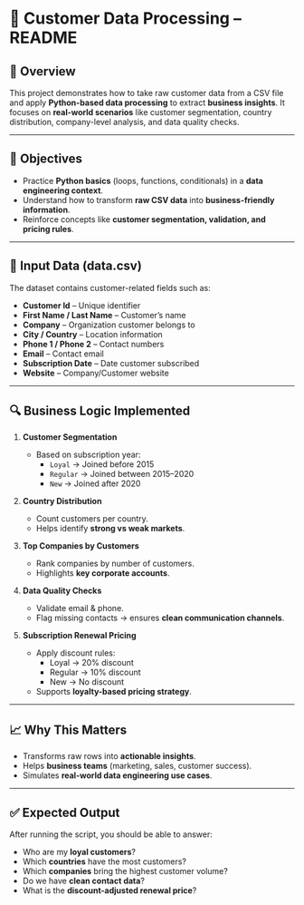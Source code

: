# 📖 Customer Data Processing – README  

## 📌 Overview  
This project demonstrates how to take raw customer data from a CSV file and apply **Python-based data processing** to extract **business insights**. It focuses on **real-world scenarios** like customer segmentation, country distribution, company-level analysis, and data quality checks.  

---

## 🎯 Objectives  
- Practice **Python basics** (loops, functions, conditionals) in a **data engineering context**.  
- Understand how to transform **raw CSV data** into **business-friendly information**.  
- Reinforce concepts like **customer segmentation, validation, and pricing rules**.  

---

## 📂 Input Data (data.csv)  
The dataset contains customer-related fields such as:  

- **Customer Id** – Unique identifier  
- **First Name / Last Name** – Customer’s name  
- **Company** – Organization customer belongs to  
- **City / Country** – Location information  
- **Phone 1 / Phone 2** – Contact numbers  
- **Email** – Contact email  
- **Subscription Date** – Date customer subscribed  
- **Website** – Company/Customer website  

---

## 🔍 Business Logic Implemented  

1. **Customer Segmentation**  
   - Based on subscription year:  
     - `Loyal` → Joined before 2015  
     - `Regular` → Joined between 2015–2020  
     - `New` → Joined after 2020  

2. **Country Distribution**  
   - Count customers per country.  
   - Helps identify **strong vs weak markets**.  

3. **Top Companies by Customers**  
   - Rank companies by number of customers.  
   - Highlights **key corporate accounts**.  

4. **Data Quality Checks**  
   - Validate email & phone.  
   - Flag missing contacts → ensures **clean communication channels**.  

5. **Subscription Renewal Pricing**  
   - Apply discount rules:  
     - Loyal → 20% discount  
     - Regular → 10% discount  
     - New → No discount  
   - Supports **loyalty-based pricing strategy**.  

---

## 📈 Why This Matters  
- Transforms raw rows into **actionable insights**.  
- Helps **business teams** (marketing, sales, customer success).  
- Simulates **real-world data engineering use cases**.  

---

## ✅ Expected Output  
After running the script, you should be able to answer:  
- Who are my **loyal customers**?  
- Which **countries** have the most customers?  
- Which **companies** bring the highest customer volume?  
- Do we have **clean contact data**?  
- What is the **discount-adjusted renewal price**?  
